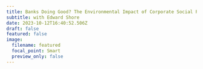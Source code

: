 ```yaml
---
title: Banks Doing Good? The Environmental Impact of Corporate Social Responsibility
subtitle: with Edward Shore
date: 2023-10-12T16:40:52.506Z
draft: false
featured: false
image:
  filename: featured
  focal_point: Smart
  preview_only: false
---
```

